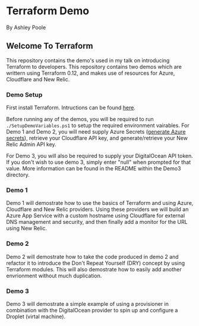 # Terraform Demo

By Ashley Poole

## Welcome To Terraform

This repository contains the demo's used in my talk on introducing Terraform to developers. This repository contains two demos which are writtern using Terraform 0.12, and makes use of resources for Azure, Cloudflare and New Relic.

### Demo Setup

First install Terraform. Intructions can be found [here](https://learn.hashicorp.com/terraform/getting-started/install.html).

Before running any of the demos, you will be required to run `./SetupDemoVariables.ps1` to setup the required environment vairables. For Demo 1 and Demo 2, you will need supply Azure Secrets ([generate Azure secrets](https://www.terraform.io/docs/providers/azurerm/auth/service_principal_client_secret.html)), retrieve your Cloudflare API key, and generate/retrieve your New Relic Admin API key.

For Demo 3, you will also be required to supply your DigitalOcean API token. If you don't wish to use demo 3, simply enter "null" when prompted for that value. More information can be found in the README within the Demo3 directory.

### Demo 1

Demo 1 will demostrate how to use the basics of Terraform and using Azure, Cloudflare and New Relic providers. Using these providers we will build an Azure App Service with a custom hostname using Cloudflare for external DNS management and security, and then finally add a monitor for the URL using New Relic.

### Demo 2

Demo 2 will demostrate how to take the code produced in demo 2 and refactor it to introduce the Don't Repeat Yourself (DRY) concept by using Terraform modules. This will also demostrate how to easily add another envrionment without much duplication.

### Demo 3

Demo 3 will demostrate a simple example of using a provisioner in combination with the DigitalOcean provider to spin up and configure a Droplet (virtal machine).
